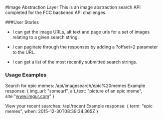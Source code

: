 #Image Abstraction Layer
This is an image abstraction search API completed for the FCC backened API challenges.

###User Stories
- I can get the image URLs, alt text and page urls for a set of images relating to a given search string.

- I can paginate through the responses by adding a ?offset=2 parameter to the URL.

- I can get a list of the most recently submitted search strings.

### Usage Examples
Search for epic memes: /api/imagesearch/epic%20memes
Example response:
{ img_url: "someurl", 
  alt_text: "picture of an epic meme",
  site:"www.imgur.com" 
}

View your recent searches: /api/recent
Example response: 
{ 
  term: "epic memes", 
  when: 2015-12-30T08:39:34.365Z 
}
